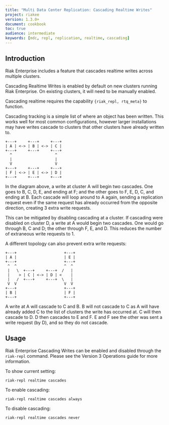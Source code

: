 ```yaml
---
title: "Multi Data Center Replication: Cascading Realtime Writes"
project: riakee
version: 1.3.0+
document: cookbook
toc: true
audience: intermediate
keywords: [mdc, repl, replication, realtime, cascading]
---
```


## Introduction

Riak Enterprise includes a feature that cascades realtime writes across multiple clusters.

Cascading Realtime Writes is enabled by default on new clusters running Riak Enterprise. On existing clusters, it will need to be manually enabled.

Cascading realtime requires the capability `{riak_repl, rtq_meta}` to function.

<div class="note">Cascading tracking is a simple list of where an object has been written. This works well for most common configurations, however larger installations may have writes cascade to clusters that other clusters have already written to.
</div>


```
+---+     +---+     +---+
| A | <-> | B | <-> | C |
+---+     +---+     +---+
  ^                   ^
  |                   |
  V                   V
+---+     +---+     +---+
| F | <-> | E | <-> | D |
+---+     +---+     +---+
```

In the diagram above, a write at cluster A will begin two cascades. One goes to B, C, D, E, and ending at F; and the other goes to F, E, D, C, and ending at B. Each cascade will loop around to A again, sending a replication request even if the same request has already occurred from the opposite direction, creating 3 extra write requests.

This can be mitigated by disabling cascading at a cluster. If cascading were disabled on cluster D, a write at A would begin two cascades. One would go through B, C and D; the other through F, E, and D. This reduces the number of extraneous write requests to 1.

A different topology can also prevent extra write requests:

```
+---+                     +---+
| A |                     | E |
+---+                     +---+
 ^  ^                     ^  ^
 |   \  +---+     +---+  /   |
 |    > | C | <-> | D | <    |
 |   /  +---+     +---+  \   |
 V  V                     V  V
+---+                     +---+
| B |                     | F |
+---+                     +---+
```

A write at A will cascade to C and B. B will not cascade to C as A will have already added C to the list of clusters the write has occurred at. C will then cascade to D. D then cascades to E and F. E and F see the other was sent a write request (by D), and so they do not cascade.

## Usage

Riak Enterprise Cascading Writes can be enabled and disabled through the `riak-repl` command. Please see the Version 3 Operations guide for more information.

To show current setting:

`riak-repl realtime cascades`

To enable cascading:

`riak-repl realtime cascades always`

To disable cascading:

`riak-repl realtime cascades never`
